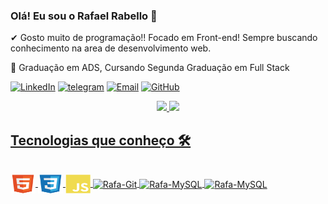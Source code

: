 ### Olá! Eu sou o Rafael Rabello 👋
✔ Gosto muito de programação!! Focado em Front-end! Sempre buscando conhecimento na area de desenvolvimento web.

📓 Graduação em ADS, Cursando Segunda Graduação em Full Stack

[![LinkedIn](https://img.shields.io/badge/LinkedIn-0077B5?style=for-the-badge&logo=linkedin&logoColor=white)](https://www.linkedin.com/in/rafael-rabello-9b4709249/)
[![telegram](https://img.shields.io/badge/Telegram-2CA5E0?style=for-the-badge&logo=telegram&logoColor=white)](https://t.me/RafaRabello8)
[![Email](https://img.shields.io/badge/Microsoft_Outlook-0078D4?style=for-the-badge&logo=microsoft-outlook&logoColor=white)](mailto:rafaeluzan@live.com)
[![GitHub](https://img.shields.io/badge/GitHub-100000?style=for-the-badge&logo=github&logoColor=white)](https://github.com/RafaelRabello)

<div align="center">
  <a href="https://github.com/RafaelRabello">
  <img height="180em" src="https://github-readme-stats.vercel.app/api?username=rafaelRabello&show_icons=true&theme=merko&include_all_commits=true&count_private=true"/>
  <img height="180em" src="https://github-readme-stats.vercel.app/api/top-langs/?username=RafaelRabello&layout=compact&langs_count=7&theme=merko"/>
</div>

## Tecnologias que conheço 🛠
<div style="display: inline_block"><br>
  <img align="center" alt="Rafa-HTML" height="30" width="40" src="https://raw.githubusercontent.com/devicons/devicon/master/icons/html5/html5-original.svg">
  <img align="center" alt="Rafa-CSS" height="30" width="40" src="https://raw.githubusercontent.com/devicons/devicon/master/icons/css3/css3-original.svg">
  <img align="center" alt="Rafa-Js" height="30" width="40" src="https://raw.githubusercontent.com/devicons/devicon/master/icons/javascript/javascript-plain.svg">
  <img align="center" alt="Rafa-Git" height="30" width="40" src="https://cdn.jsdelivr.net/gh/devicons/devicon/icons/git/git-original.svg">
  <img align="center" alt="Rafa-MySQL" height="30" width="40" src="https://cdn.jsdelivr.net/gh/devicons/devicon/icons/mysql/mysql-original-wordmark.svg">
  <img align="center" alt="Rafa-MySQL" height="30" width="40" src="https://cdn.jsdelivr.net/gh/devicons/devicon/icons/python/python-original-wordmark.svg">
</div>

